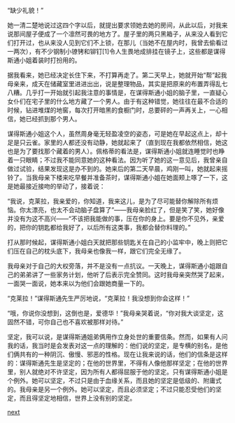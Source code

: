 
“缺少礼貌！”

她一清二楚地说过这四个字以后，就提出要求领她去她的房间，从此以后，对我来说那间屋子便成了一个凛然可畏的地方了。屋子里的两只黑箱子，从来没人看到它们打开过，也从来没人见到它们不上锁，在那儿（当她不在屋内时，我曾去偷看过一两次），有不少钢制小镣铐和铆钉[1]令人生畏地成排挂在镜子上，这些都是谋得斯通小姐着装时打扮用的。

据我看来，她已经决定长住下来，不打算再走了。第二天早上，她就开始“帮”起我母亲来，成天在储藏室里进进出出，说是整理物品，其实是把原来的布置弄得乱七八糟。几乎打一开始就引起我注意的事情是，在谋得斯通小姐的脑子里，一直疑心女仆们在宅子里的什么地方藏了一个男人。由于有这种错觉，她往往在最不合适的时候，钻进堆煤的地窖，每次打开暗黑的食橱门时，总要砰的一声再关上，一心相信，她已经抓到那个男人。

谋得斯通小姐这个人，虽然周身毫无轻盈凌空的姿态，可是她在早起这点上，却十足是只云雀。家里的人都还没有动静，她就起来了（直到现在我都依然相信，她这也是为了要找那个藏着的男人）。佩格蒂的看法是，谋得斯通小姐就连睡觉时也睁着一只眼睛；不过我不能同意她的这种看法。因为听了她的这一意见后，我曾亲自做过试验，结果发现这是办不到的。她来后的第二天早晨，鸡刚一叫，她就起来摇铃了。当我母亲下楼来吃早餐并准备茶时，谋得斯通小姐在她面颊上啄了一下，这是她最接近接吻的举动了，接着说：

“我说，克莱拉，我亲爱的，你知道，我来这儿，是为了尽可能替你解除所有烦恼。你太漂亮，也太不会动脑子盘算了”——我母亲脸红了，但是笑了笑，她好像并没有为这不高兴——“不该把我能做的事，压在你的身上。要是你不见外，亲爱的，把你的钥匙都给我好了，以后所有这类事，我都会替你料理的。”

打从那时候起，谋得斯通小姐白天就把那些钥匙关在自己的小监牢中，晚上则把它们压在自己的枕头底下，我母亲也像我一样，跟它们完全无缘了。

我母亲对于自己的大权旁落，并不是没有一点抗议。一天晚上，谋得斯通小姐跟自己的弟弟讲了一些家务计划，他听了后表示完全赞同。这时我母亲突然哭了起来，一面哭一面说，她本来以为他们会跟她商量一下的。

“克莱拉！”谋得斯通先生严厉地说，“克莱拉！我没想到你会这样！”

“哦，你说你没想到，这倒也是，爱德华！”我母亲哭着说，“你对我大谈坚定，这固然不错，可你自己也不喜欢被那样对待。”

坚定，我可以说，是谋得斯通姐弟俩用作立身处世的重要信条。然而，如果有人问我的话，我当时是会发表对这一点的理解的：他们说的坚定，是专横的别名，是他们俩共有的一种阴沉、傲慢、邪恶的性格。现在让我来说的话，他们的信条是这样的：谋得斯通先生是坚定的；在他的世界里，不得有人像他那样坚定；在他的世界里，别人就绝对不许坚定，因为所有人都得屈服于他的坚定。只有谋得斯通小姐是个例外。她可以坚定，不过只是由于血缘关系，而且她的坚定是低级的、附庸式的。我母亲是另一个例外。她可以坚定，而且必须坚定；不过只能忍受他们的坚定，而且得坚定地相信，世界上没有别的坚定。

[next](page57.md)